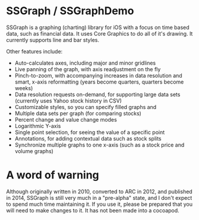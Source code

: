 SSGraph / SSGraphDemo
=====================

SSGraph is a graphing (charting) library for iOS with a focus on  time based data, such as financial data. It uses Core Graphics to do all of it's drawing. It currently supports line and bar styles.

Other features include:

* Auto-calculates axes, including major and minor gridlines
* Live panning of the graph, with axis readjustment on the fly
* Pinch-to-zoom, with accompanying increases in data resolution and smart, x-axis reformatting (years become quarters, quarters become weeks)
* Data resolution requests on-demand, for supporting large data sets (currently uses Yahoo stock history in CSV)
* Customizable styles, so you can specify filled graphs and 
* Multiple data sets per graph (for comparing stocks)
* Percent change and value change modes
* Logarithmic Y-axis
* Single point selection, for seeing the value of a specific point
* Annotations, for adding contextual data such as stock splits
* Synchronize multiple graphs to one x-axis (such as a stock price and volume graphs)

# A word of warning
Although originally written in 2010, converted to ARC in 2012, and published in 2014, SSGraph is still very much in a "pre-alpha" state, and I don't expect to spend much time maintaining it. If you use it, please be prepared that you will need to make changes to it. It has not been made into a cocoapod.

